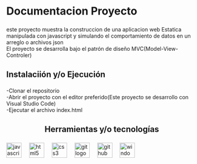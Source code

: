 <h1 align="left">Documentacion Proyecto</h1>

###

<p align="left">este proyecto muestra la construccion de una aplicacion web Estatica manipulada con javascript y simulando el comportamiento de datos en un arreglo o archivos json <br>El proyecto se desarrolla bajo el patrón de diseño MVC(Model-View-Controler)</p>

###

<h2 align="left">Instalaciión y/o Ejecución</h2>

###

<p align="left">-Clonar el repositorio<br>-Abrir el proyecto con el editor preferido(Este proyecto se desarrollo con Visual Studio Code)<br>-Ejecutar el archivo index.html</p>

###

<h2 align="center">Herramientas y/o tecnologías</h2>

###

<div align="left">
  <img src="https://cdn.jsdelivr.net/gh/devicons/devicon/icons/javascript/javascript-original.svg" height="40" alt="javascript logo"  />
  <img width="12" />
  <img src="https://cdn.jsdelivr.net/gh/devicons/devicon/icons/html5/html5-original.svg" height="40" alt="html5 logo"  />
  <img width="12" />
  <img src="https://cdn.jsdelivr.net/gh/devicons/devicon/icons/css3/css3-original.svg" height="40" alt="css3 logo"  />
  <img width="12" />
  <img src="https://cdn.jsdelivr.net/gh/devicons/devicon/icons/git/git-plain-wordmark.svg" height="40" alt="git logo"  />
  <img width="12" />
  <img src="https://cdn.jsdelivr.net/gh/devicons/devicon/icons/github/github-original.svg" height="40" alt="github logo"  />
  <img width="12" />
  <img src="https://cdn.jsdelivr.net/gh/devicons/devicon/icons/windows8/windows8-original.svg" height="40" alt="windows8 logo"  />
</div>

###